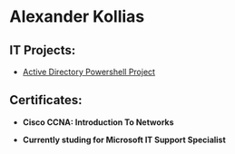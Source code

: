 <h1>Alexander Kollias


<h2> IT Projects:</h2>


  - [Active Directory Powershell Project](https://github.com/Alexk-01/ActiveDirectoryPowershellProject/tree/main)
<h2> Certificates:</h2>

- <b>Cisco CCNA: Introduction To Networks</b>

- <b>Currently studing for Microsoft IT Support Specialist </b>


